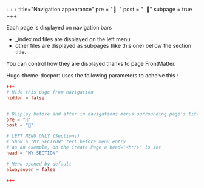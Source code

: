 +++
title="Navigation appearance"
pre = "👻&nbsp;&nbsp;"
post = "&nbsp;&nbsp;👋"
subpage = true
+++

Each page is displayed on navigation bars
* _index.md files are displayed on the left menu
* other files are displayed as subpages (like this one) bellow the section title.


You can control how they are displayed thanks to page FrontMatter.

Hugo-theme-docport uses the following parameters to acheive this :

```toml
+++
# Hide this page from navigation
hidden = false


# Display before and after in navigations menus surrounding page's title
pre = "👻"
post = "👋"

# LEFT MENU ONLY (Sections)
# Show a "MY SECTION" text before menu entry
# as an exemple, on the Create Page a head="<hr/>" is set
head = "MY SECTION"

# Menu opened by default
alwaysopen = false

+++
```